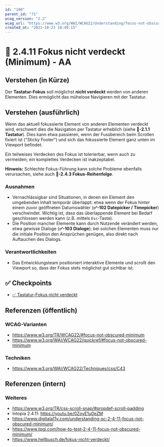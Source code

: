 ```yaml
---
id: "108"
parent_id: "71"
wcag_version: "2.2"
wcag_url: "https://www.w3.org/WAI/WCAG22/Understanding/focus-not-obscured-minimum.html"
created_at: "2023-10-23 10:49:15"
---
```


# 📜 2.4.11 Fokus nicht verdeckt (Minimum) - AA

## Verstehen (in Kürze)

Der **Tastatur-Fokus** soll möglichst **nicht verdeckt** werden von anderen Elementen. Dies ermöglicht das mühelose Navigieren mit der Tastatur.

## Verstehen (ausführlich)

Wenn das aktuell fokussierte Element von anderen Elementen verdeckt wird, erschwert dies die Navigation per Tastatur erheblich (siehe **📜-2.1.1 Tastatur**). Dies kann etwa passieren, wenn der Fussbereich beim Scrollen fixiert ist ("Sticky Footer") und sich das fokussierte Element ganz unten im Viewport befindet.

Ein teilweises Verdecken des Fokus ist tolerierbar, wenn auch zu vermeiden; ein komplettes Verdecken ist inakzeptabel.

**Hinweis:** Schlechte Fokus-Führung kann solche Probleme ebenfalls verursachen, siehe auch **📜-2.4.3 Fokus-Reihenfolge**.

### Ausnahmen

- Vernachlässigbar sind Situationen, in denen ein Element den umgebenden Inhalt temporär überlappt: etwa wenn der Fokus hinter einem zuvor geöffneten Datumswähler (**✅-102 Datepicker / Timepicker**) verschwindet. Wichtig ist, dass das überlappende Element bei Bedarf geschlossen werden kann (z.B. mittels `Esc`-Taste).
- Die Position mancher Elemente kann durch Nutzende verändert werden, etwa gewisse Dialoge (**✅-103 Dialoge**); bei solchen Elementen muss nur die initiale Position den Ansprüchen genügen, also direkt nach Auftauchen des Dialogs.

### Verantwortlichkeiten

- Das Entwicklungsteam positioniert interaktive Elemente und scrollt den Viewport so, dass der Fokus stets möglichst gut sichtbar ist.

## ✅ Checkpoints

- [✅ Tastatur-Fokus nicht verdeckt](tastatur-fokus-nicht-verdeckt)

## Referenzen (öffentlich)

### WCAG-Varianten
- <https://www.w3.org/TR/WCAG22/#focus-not-obscured-minimum>
- <https://www.w3.org/WAI/WCAG22/quickref/#focus-not-obscured-minimum>

### Techniken
- <https://www.w3.org/WAI/WCAG22/Techniques/css/C43>

## Referenzen (intern)

### Weiteres

- <https://www.w3.org/TR/css-scroll-snap/#propdef-scroll-padding>
- Intopia 2.4.11: <https://youtu.be/0ZoyE1u0eZM>
- <https://www.digitala11y.com/understanding-sc-2-4-11-focus-not-obscured-minimum/>
- <https://www.tpgi.com/how-to-test-2-4-11-focus-not-obscured-minimum/>
- <https://www.hellbusch.de/fokus-nicht-verdeckt/>